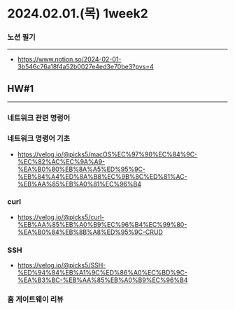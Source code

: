 # 2024.02.01.(목) 1week2 



### 노션 필기
---
- https://www.notion.so/2024-02-01-3b546c76a18f4a52b0027e4ed3e70be3?pvs=4



## HW#1
---
### 네트워크 관련 명렁어


### 네트워크 명령어 기초
- https://velog.io/@picks5/macOS%EC%97%90%EC%84%9C-%EC%82%AC%EC%9A%A9-%EA%B0%80%EB%8A%A5%ED%95%9C-%EB%84%A4%ED%8A%B8%EC%9B%8C%ED%81%AC-%EB%AA%85%EB%A0%81%EC%96%B4

### curl

- https://velog.io/@picks5/curl-%EB%AA%85%EB%A0%B9%EC%96%B4%EC%99%80-%EA%B0%84%EB%8B%A8%ED%95%9C-CRUD

### SSH
- https://velog.io/@picks5/SSH-%ED%94%84%EB%A1%9C%ED%86%A0%EC%BD%9C-%EA%B3%BC-%EB%AA%85%EB%A0%B9%EC%96%B4

### 홈 게이트웨이 리뷰
